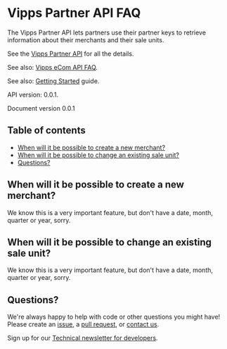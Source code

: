 # Vipps Partner API FAQ

The Vipps Partner API lets partners use their partner keys to retrieve information
about their merchants and their sale units.

See the
[Vipps Partner API](vipps-partner-api.md)
for all the details.

See also:
[Vipps eCom API FAQ](https://github.com/vippsas/vipps-ecom-api/blob/master/vipps-ecom-api-faq.md).

See also:
[Getting Started](https://github.com/vippsas/vipps-developers/blob/master/vipps-getting-started.md)
guide.

API version: 0.0.1.

Document version 0.0.1

## Table of contents

* [When will it be possible to create a new merchant?](#when-will-it-be-possible-to-create-a-new-merchant)
* [When will it be possible to change an existing sale unit?](#when-will-it-be-possible-to-change-an-existing-sale-unit)
* [Questions?](#questions)

## When will it be possible to create a new merchant?

We know this is a very important feature, but don't have a date, month, quarter or year, sorry.

## When will it be possible to change an existing sale unit?

We know this is a very important feature, but don't have a date, month, quarter or year, sorry.

## Questions?

We're always happy to help with code or other questions you might have!
Please create an [issue](https://github.com/vippsas/vipps-api-api/issues),
a [pull request](https://github.com/vippsas/vipps-part-api/pulls),
or [contact us](https://github.com/vippsas/vipps-developers/blob/master/contact.md).

Sign up for our [Technical newsletter for developers](https://github.com/vippsas/vipps-developers/tree/master/newsletters).
